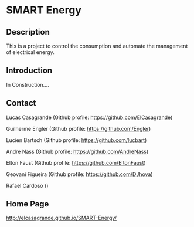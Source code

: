 SMART Energy
================================================

Description
------------
This is a  project to control the consumption and automate the 
management of electrical energy.

Introduction
------------
In Construction....

Contact
-------

Lucas Casagrande  	(Github profile: https://github.com/ElCasagrande)

Guilherme Engler  	(Github profile: https://github.com/Engler)

Lucien Bartsch    	(Github profile: https://github.com/lucbart)

Andre Nass	    	(Github profile: https://github.com/AndreNass)

Elton Faust       	(Github profile: https://github.com/EltonFaust)

Geovani Figueira  	(Github profile: https://github.com/DJhova)

Rafael Cardoso 		()

Home Page
---------
http://elcasagrande.github.io/SMART-Energy/